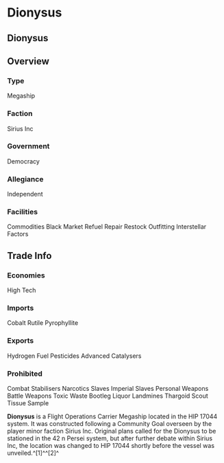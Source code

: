# Dionysus
## Dionysus

		

## Overview

### Type

Megaship

### Faction

Sirius Inc

### Government

Democracy

### Allegiance

Independent

### Facilities

Commodities
Black Market
Refuel
Repair
Restock
Outfitting
Interstellar Factors

## Trade Info

### Economies

High Tech

### Imports

Cobalt
Rutile
Pyrophyllite

### Exports

Hydrogen Fuel
Pesticides
Advanced Catalysers

### Prohibited

Combat Stabilisers
Narcotics
Slaves
Imperial Slaves
Personal Weapons
Battle Weapons
Toxic Waste
Bootleg Liquor
Landmines
Thargoid Scout Tissue Sample

**Dionysus** is a Flight Operations Carrier Megaship located in the HIP 17044 system. It was constructed following a Community Goal overseen by the player minor faction Sirius Inc. Original plans called for the Dionysus to be stationed in the 42 n Persei system, but after further debate within Sirius Inc, the location was changed to HIP 17044 shortly before the vessel was unveiled.^[1]^^[2]^